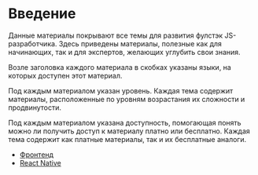 # Введение

Данные материалы покрывают все темы для развития фулстэк JS-разработчика. Здесь приведены материалы, полезные как для начинающих, так и для экспертов, желающих углубить свои знания.

Возле заголовка каждого материала в скобках указаны языки, на которых доступен этот материал.

Под каждым материалом указан уровень. Каждая тема содержит материалы, расположенные по уровням возрастания их сложности и продвинутости.

Под каждым материалом указана доступность, помогающая понять можно ли получить доступ к материалу платно или бесплатно. Каждая тема содержит как платные материалы, так и их бесплатные аналоги.

- [Фронтенд](./frontend/README.md)
- [React Native](./react-native/README.md)